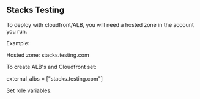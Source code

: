 ## Stacks Testing

To deploy with cloudfront/ALB, you will need a hosted zone in the account you run.  

Example:

  Hosted zone: stacks.testing.com

To create ALB's and Cloudfront set:

external_albs = ["stacks.testing.com"]

Set role variables.



